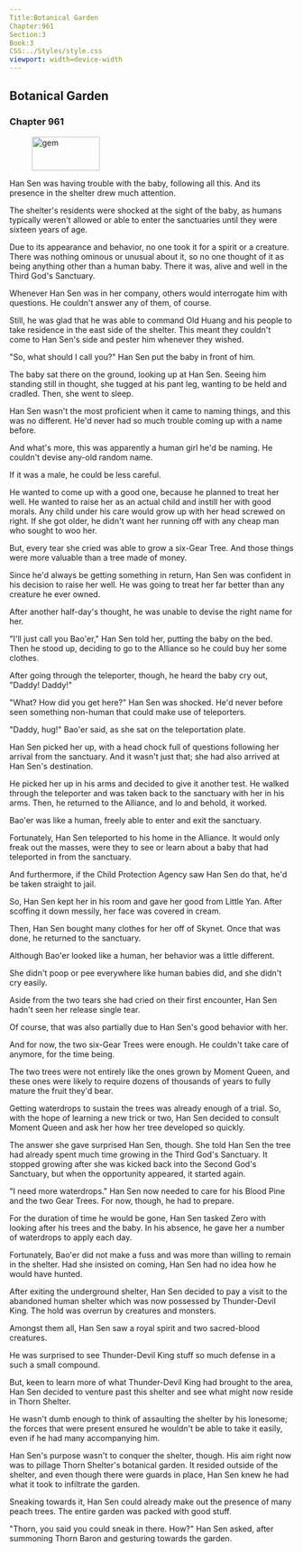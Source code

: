 ```yaml
---
Title:Botanical Garden 
Chapter:961 
Section:3 
Book:3 
CSS:../Styles/style.css 
viewport: width=device-width
---
```

  
## Botanical Garden
### Chapter 961
  
<figure>
	<img src="../Images/gem.gif" alt="gem" id="gem" width="120" height="60" />
</figure>
  

  
Han Sen was having trouble with the baby, following all this. And its presence in the shelter drew much attention.

The shelter's residents were shocked at the sight of the baby, as humans typically weren't allowed or able to enter the sanctuaries until they were sixteen years of age.

Due to its appearance and behavior, no one took it for a spirit or a creature. There was nothing ominous or unusual about it, so no one thought of it as being anything other than a human baby. There it was, alive and well in the Third God's Sanctuary.

Whenever Han Sen was in her company, others would interrogate him with questions. He couldn't answer any of them, of course.

Still, he was glad that he was able to command Old Huang and his people to take residence in the east side of the shelter. This meant they couldn't come to Han Sen's side and pester him whenever they wished.

"So, what should I call you?" Han Sen put the baby in front of him.

The baby sat there on the ground, looking up at Han Sen. Seeing him standing still in thought, she tugged at his pant leg, wanting to be held and cradled. Then, she went to sleep.

Han Sen wasn't the most proficient when it came to naming things, and this was no different. He'd never had so much trouble coming up with a name before.

And what's more, this was apparently a human girl he'd be naming. He couldn't devise any-old random name.

If it was a male, he could be less careful.

He wanted to come up with a good one, because he planned to treat her well. He wanted to raise her as an actual child and instill her with good morals. Any child under his care would grow up with her head screwed on right. If she got older, he didn't want her running off with any cheap man who sought to woo her.

But, every tear she cried was able to grow a six-Gear Tree. And those things were more valuable than a tree made of money.

Since he'd always be getting something in return, Han Sen was confident in his decision to raise her well. He was going to treat her far better than any creature he ever owned.

After another half-day's thought, he was unable to devise the right name for her.

"I'll just call you Bao'er," Han Sen told her, putting the baby on the bed. Then he stood up, deciding to go to the Alliance so he could buy her some clothes.

After going through the teleporter, though, he heard the baby cry out, "Daddy! Daddy!"

"What? How did you get here?" Han Sen was shocked. He'd never before seen something non-human that could make use of teleporters.

"Daddy, hug!" Bao'er said, as she sat on the teleportation plate.

Han Sen picked her up, with a head chock full of questions following her arrival from the sanctuary. And it wasn't just that; she had also arrived at Han Sen's destination.

He picked her up in his arms and decided to give it another test. He walked through the teleporter and was taken back to the sanctuary with her in his arms. Then, he returned to the Alliance, and lo and behold, it worked.

Bao'er was like a human, freely able to enter and exit the sanctuary.

Fortunately, Han Sen teleported to his home in the Alliance. It would only freak out the masses, were they to see or learn about a baby that had teleported in from the sanctuary.

And furthermore, if the Child Protection Agency saw Han Sen do that, he'd be taken straight to jail.

So, Han Sen kept her in his room and gave her good from Little Yan. After scoffing it down messily, her face was covered in cream.

Then, Han Sen bought many clothes for her off of Skynet. Once that was done, he returned to the sanctuary.

Although Bao'er looked like a human, her behavior was a little different.

She didn't poop or pee everywhere like human babies did, and she didn't cry easily.

Aside from the two tears she had cried on their first encounter, Han Sen hadn't seen her release single tear.

Of course, that was also partially due to Han Sen's good behavior with her.

And for now, the two six-Gear Trees were enough. He couldn't take care of anymore, for the time being.

The two trees were not entirely like the ones grown by Moment Queen, and these ones were likely to require dozens of thousands of years to fully mature the fruit they'd bear.

Getting waterdrops to sustain the trees was already enough of a trial. So, with the hope of learning a new trick or two, Han Sen decided to consult Moment Queen and ask her how her tree developed so quickly.

The answer she gave surprised Han Sen, though. She told Han Sen the tree had already spent much time growing in the Third God's Sanctuary. It stopped growing after she was kicked back into the Second God's Sanctuary, but when the opportunity appeared, it started again.

"I need more waterdrops." Han Sen now needed to care for his Blood Pine and the two Gear Trees. For now, though, he had to prepare.

For the duration of time he would be gone, Han Sen tasked Zero with looking after his trees and the baby. In his absence, he gave her a number of waterdrops to apply each day.

Fortunately, Bao'er did not make a fuss and was more than willing to remain in the shelter. Had she insisted on coming, Han Sen had no idea how he would have hunted.

After exiting the underground shelter, Han Sen decided to pay a visit to the abandoned human shelter which was now possessed by Thunder-Devil King. The hold was overrun by creatures and monsters.

Amongst them all, Han Sen saw a royal spirit and two sacred-blood creatures.

He was surprised to see Thunder-Devil King stuff so much defense in a such a small compound.

But, keen to learn more of what Thunder-Devil King had brought to the area, Han Sen decided to venture past this shelter and see what might now reside in Thorn Shelter.

He wasn't dumb enough to think of assaulting the shelter by his lonesome; the forces that were present ensured he wouldn't be able to take it easily, even if he had many accompanying him.

Han Sen's purpose wasn't to conquer the shelter, though. His aim right now was to pillage Thorn Shelter's botanical garden. It resided outside of the shelter, and even though there were guards in place, Han Sen knew he had what it took to infiltrate the garden.

Sneaking towards it, Han Sen could already make out the presence of many peach trees. The entire garden was packed with good stuff.

"Thorn, you said you could sneak in there. How?" Han Sen asked, after summoning Thorn Baron and gesturing towards the garden.